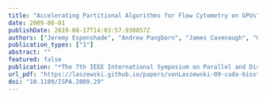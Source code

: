```yaml
---
title: "Accelerating Partitional Algorithms for Flow Cytometry on GPUs"
date: 2009-08-01
publishDate: 2019-08-17T14:03:57.938057Z
authors: ["Jeremy Espenshade", "Andrew Pangborn", "James Cavenaugh", "Gregor von Laszewski", "Doug Roberts"]
publication_types: ["1"]
abstract: ""
featured: false
publication: "*The 7th IEEE International Symposium on Parallel and Distributed Processing with Applications (ISPA-09)*"
url_pdf: "https://laszewski.github.io/papers/vonLaszewski-09-cuda-biostat-ispa.pdf"
doi: "10.1109/ISPA.2009.29"
---
```


